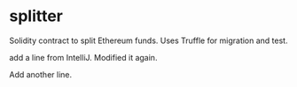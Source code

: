 # splitter
Solidity contract to split Ethereum funds. 
Uses Truffle for migration and test. 

add a line from IntelliJ. Modified it again.

Add another line.